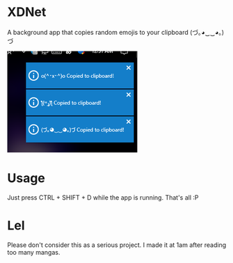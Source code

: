 # XDNet
A background app that copies random emojis to your clipboard (づ｡◕‿‿◕｡)づ

![](web/preview.png)

# Usage
Just press CTRL + SHIFT + D while the app is running. That's all :P

# Lel
Please don't consider this as a serious project. I made it at 1am after reading too many mangas.
